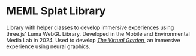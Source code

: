 # MEML Splat Library
Library with helper classes to develop immersive experiences using three.js' Luma WebGL Library. Developed in the Mobile and Environmental Media Lab in 2024. Used to develop [<i>The Virtual Garden</i>](https://avirtual-garden.netlify.app/), an immersive experience using neural graphics.
